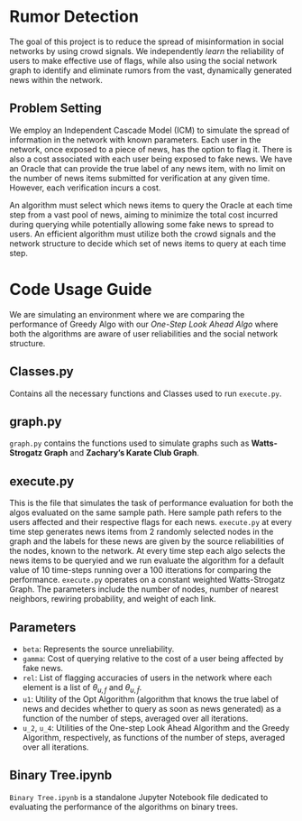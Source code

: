 # Rumor Detection
The goal of this project is to reduce the spread of misinformation in social networks by using crowd signals. We independently _learn_ the reliability of users to make effective use of flags, while also using the social network graph to identify and eliminate rumors from the vast, dynamically generated news within the network.
## Problem Setting
We employ an Independent Cascade Model (ICM) to simulate the spread of information in the network with known parameters. Each user in the network, once exposed to a piece of news, has the option to flag it. 
There is also a cost associated with each user being exposed to fake news. We have an Oracle that can provide the true label of any news item, with no limit on the number of news items submitted for verification at any given time. 
However, each verification incurs a cost.


An algorithm must select which news items to query the Oracle at each time step from a vast pool of news, aiming to minimize the total cost incurred during querying while potentially allowing some fake news to spread to users. 
An efficient algorithm must utilize both the crowd signals and the network structure to decide which set of news items to query at each time step.
# Code Usage Guide

We are simulating an environment where we are comparing the performance of Greedy Algo with our _One-Step Look Ahead Algo_ where both the algorithms are aware of user reliabilities and the social network structure.

## Classes.py

Contains all the necessary functions and Classes used to run `execute.py`.

## graph.py

`graph.py` contains the functions used to simulate graphs such as __Watts-Strogatz Graph__ and __Zachary’s Karate Club Graph__.

## execute.py

This is the file that simulates the task of performance evaluation for both the algos evaluated on the same sample path. Here sample path refers to the users affected and their respective flags for each news. `execute.py` at every time step generates news items from 2 randomly selected nodes in the graph and the labels for these news are given by the source reliabilities of the nodes, known to the network. At every time step each algo selects the news items to be queryied and we run evaluate the algorithm for a default value of 10 time-steps running over a 100 itterations for comparing the performance. `execute.py` operates on a constant weighted Watts-Strogatz Graph. The parameters include the number of nodes, number of nearest neighbors, rewiring probability, and weight of each link.

## Parameters

- `beta`: Represents the source unreliability.
- `gamma`: Cost of querying relative to the cost of a user being affected by fake news.
- `rel`: List of flagging accuracies of users in the network where each element is a list of $\theta_{u, f}$ and $\theta_{u, \bar{f}}$.
- `u1`: Utility of the Opt Algorithm (algorithm that knows the true label of news and decides whether to query as soon as news generated) as a function of the number of steps, averaged over all iterations.
- `u_2`, `u_4`: Utilities of the One-step Look Ahead Algorithm and the Greedy Algorithm, respectively, as functions of the number of steps, averaged over all iterations.


## Binary Tree.ipynb

`Binary Tree.ipynb` is a standalone Jupyter Notebook file dedicated to evaluating the performance of the algorithms on binary trees.

